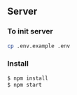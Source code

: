 ## Server

### To init server
```bash
cp .env.example .env
```


### Install
```bash
$ npm install
$ npm start
```